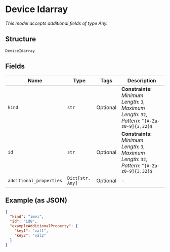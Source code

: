 
# Device Idarray

*This model accepts additional fields of type Any.*

## Structure

`DeviceIdarray`

## Fields

| Name | Type | Tags | Description |
|  --- | --- | --- | --- |
| `kind` | `str` | Optional | **Constraints**: *Minimum Length*: `3`, *Maximum Length*: `32`, *Pattern*: `^[A-Za-z0-9]{3,32}$` |
| `id` | `str` | Optional | **Constraints**: *Minimum Length*: `3`, *Maximum Length*: `32`, *Pattern*: `^[A-Za-z0-9]{3,32}$` |
| `additional_properties` | `Dict[str, Any]` | Optional | - |

## Example (as JSON)

```json
{
  "kind": "imei",
  "id": "id8",
  "exampleAdditionalProperty": {
    "key1": "val1",
    "key2": "val2"
  }
}
```

